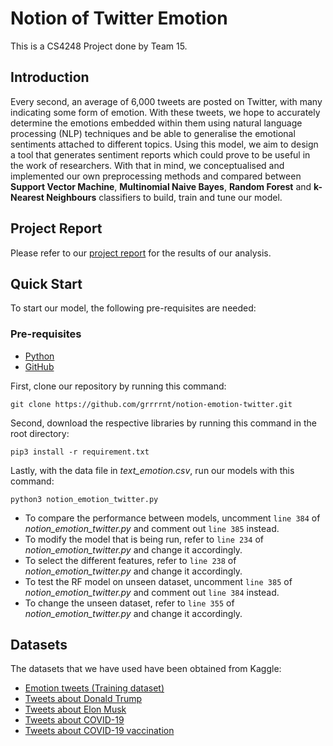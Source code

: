 # Notion of Twitter Emotion

This is a CS4248 Project done by Team 15. 

## Introduction

Every second, an average of 6,000 tweets are posted on Twitter, with many indicating some form of emotion. With these tweets, we hope to accurately determine the emotions embedded within them using natural language processing (NLP) techniques and be able to generalise the emotional sentiments attached to different topics. Using this model, we aim to design a tool that generates sentiment reports which could prove to be useful in the work of researchers. With that in mind, we conceptualised and implemented our own preprocessing methods and compared between **Support Vector Machine**, **Multinomial Naive Bayes**, **Random Forest** and **k-Nearest Neighbours** classifiers to build, train and tune our model.

## Project Report

Please refer to our [project report](../blob/main/Group%2015%20-%20Project%20Final%20Report.pdf) for the results of our analysis.

## Quick Start
To start our model, the following pre-requisites are needed:

### Pre-requisites
* [Python](https://www.python.org/downloads/)
* [GitHub](https://github.com/)

First, clone our repository by running this command:
```
git clone https://github.com/grrrrnt/notion-emotion-twitter.git
```

Second, download the respective libraries by running this command in the root directory:

```
pip3 install -r requirement.txt
```

Lastly, with the data file in _text_emotion.csv_, run our models with this command:

```
python3 notion_emotion_twitter.py
```

* To compare the performance between models, uncomment `line 384` of  _notion_emotion_twitter.py_ and comment out `line 385` instead.
* To modify the model that is being run, refer to `line 234` of _notion_emotion_twitter.py_ and change it accordingly.
* To select the different features, refer to `line 238` of _notion_emotion_twitter.py_ and change it accordingly.
* To test the RF model on unseen dataset, uncomment `line 385` of  _notion_emotion_twitter.py_ and comment out `line 384` instead.
* To change the unseen dataset, refer to `line 355` of _notion_emotion_twitter.py_ and change it accordingly.

## Datasets
The datasets that we have used have been obtained from Kaggle:
* [Emotion tweets (Training dataset)](https://www.python.org/downloads/)
* [Tweets about Donald Trump](https://www.kaggle.com/gpreda/trump-tweets)
* [Tweets about Elon Musk](https://www.kaggle.com/kulgen/elon-musks-tweets)
* [Tweets about COVID-19](https://www.kaggle.com/gpreda/covid19-tweets)
* [Tweets about COVID-19 vaccination](https://www.kaggle.com/gpreda/pfizer-vaccine-tweets)
